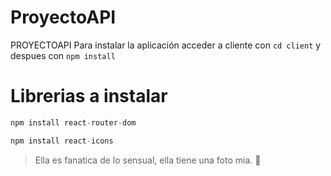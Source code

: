 # ProyectoAPI
PROYECTOAPI
Para instalar la aplicación acceder a cliente con `cd client` y despues con `npm install`

# Librerias a instalar
```js
npm install react-router-dom
```
```js
npm install react-icons
```

> Ella es fanatica de lo sensual, ella tiene una foto mia. :cow2:

